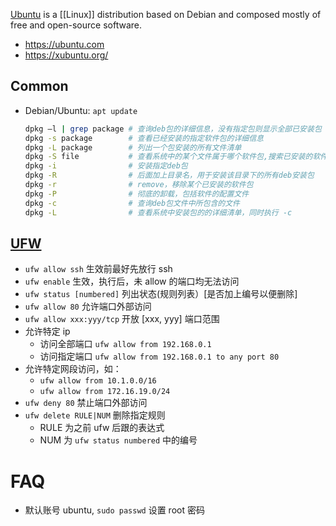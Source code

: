 [Ubuntu](https://en.wikipedia.org/wiki/Ubuntu) is a [[Linux]] distribution based on Debian and composed mostly of free and open-source software.

- https://ubuntu.com
- https://xubuntu.org/


## Common
- Debian/Ubuntu: `apt update`
  ```bash
  dpkg –l | grep package # 查询deb包的详细信息，没有指定包则显示全部已安装包
  dpkg -s package        # 查看已经安装的指定软件包的详细信息
  dpkg -L package        # 列出一个包安装的所有文件清单
  dpkg -S file           # 查看系统中的某个文件属于哪个软件包,搜索已安装的软件包
  dpkg -i                # 安装指定deb包
  dpkg -R                # 后面加上目录名，用于安装该目录下的所有deb安装包
  dpkg -r                # remove，移除某个已安装的软件包
  dpkg -P                # 彻底的卸载，包括软件的配置文件
  dpkg -c                # 查询deb包文件中所包含的文件
  dpkg -L                # 查看系统中安装包的的详细清单，同时执行 -c
  ```


## [UFW](https://help.ubuntu.com/community/UFW)
- `ufw allow ssh` 生效前最好先放行 ssh
- `ufw enable`  生效，执行后，未 allow 的端口均无法访问
- `ufw status [numbered]` 列出状态(规则列表）[是否加上编号以便删除]
- `ufw allow 80`  允许端口外部访问
- `ufw allow xxx:yyy/tcp` 开放 [xxx, yyy] 端口范围
- 允许特定 ip 
  - 访问全部端口 `ufw allow from 192.168.0.1` 
  - 访问指定端口 `ufw allow from 192.168.0.1 to any port 80`
- 允许特定网段访问，如：
  - `ufw allow from 10.1.0.0/16`
  - `ufw allow from 172.16.19.0/24`
- `ufw deny 80`    禁止端口外部访问
- `ufw delete RULE|NUM` 删除指定规则
  - RULE 为之前 ufw 后跟的表达式
  - NUM 为 `ufw status numbered` 中的编号


# FAQ
- 默认账号 ubuntu, `sudo passwd` 设置 root 密码
